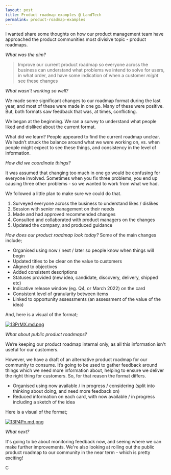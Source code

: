 ```yaml
---
layout: post
title: Product roadmap examples @ LandTech
permalink: product-roadmap-examples
---
```

I wanted share some thoughts on how our product management team have approached the product communities most divisive topic - product roadmaps.

*What was the aim?*

> Improve our current product roadmap so everyone across the business can understand what problems we intend to solve for users, in what order, and have some indication of when a customer *might* see these changes

*What wasn’t working so well?*

We made some significant changes to our roadmap format during the last year, and most of these were made in one go. Many of these were positive. But, both formats saw feedback that was, at times, conflicting.

We began at the beginning. We ran a survey to understand what people liked and disliked about the current format.

What did we learn? People appeared to find the current roadmap unclear. We hadn’t struck the balance around what we were working on, vs. when people might expect to see these things, and consistency in the level of information.


*How did we coordinate things?*

It was assumed that changing too much in one go would be confusing for everyone involved. Sometimes when you fix three problems, you end up causing three other problems - so we wanted to work from what we had.

We followed a little plan to make sure we could do that.

1. Surveyed everyone across the business to understand likes / dislikes
2. Session with senior management on their needs
3. Made and had approved recommended changes
4. Consulted and collaborated with product managers on the changes
5. Updated the company, and produced guidance


*How does our product roadmap look today?*
Some of the main changes include;

- Organised using now / next / later so people know when things will begin
- Updated titles to be clear on the value to customers
- Aligned to objectives
- Added consistent descriptions
- Statuses provided (new idea, candidate, discovery, delivery, shipped etc)
- Indicative release window (eg. Q4, or March 2022) on the card
- Consistent level of granularity between items
- Linked to opportunity assessments (an assessment of the value of the idea)

And, here is a visual of the format;

[![13PrMX.md.png](https://iili.io/13PrMX.md.png)](https://freeimage.host/i/13PrMX)


*What about public product roadmaps?*

We’re keeping our product roadmap internal only, as all this information isn't useful for our customers.

However, we have a draft of an alternative product roadmap for our community to consume. It’s going to be used to gather feedback around things which we need more information about, helping to ensure we deliver the right thing for customers. So, for that reason the format differs.  

- Organised using now available / in progress / considering (split into thinking about doing, and need more feedback on)
- Reduced information on each card, with now available / in progress including a sketch of the idea

Here is a visual of the format;

[![13P4Pn.md.png](https://iili.io/13P4Pn.md.png)](https://freeimage.host/i/13P4Pn)

*What next?*

It's going to be about monitoring feedback now, and seeing where we can make further improvements. We're also looking at rolling out the public product roadmap to our community in the near term - which is pretty exciting!

C
